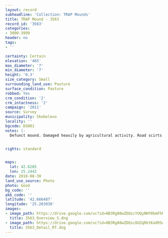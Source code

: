 ```yaml
---
layout: record
subheadline: 'Collection: TRAP Mounds'
title: TRAP Mound - 3563
record_id: '3563'
categories:
- 3000-3999
header: no
tags:
- ''

certainty: Certain
elevation: '465'
max_diameter: '7'
min_diameter: '7'
height: '0.3'
size_category: Small
surrounding_land_use: Pasture
surface_condition: Pasture
robbed: Yes
crm_condition: '2'
crm_intactness: '2'
campaign: '2011'
source: Survey
municipality: Skobelevo
locality: ''
bgcode: DS001
notes: |-
  Defunct mound. Damaged heavily by agricultural activity. Road scirts around (almost slightly touching) west and south-west sides.


rights: standard


maps:
  lat: 42.6285
  lon: 25.2442
date: 2018-08-30
land_use_source: Photo
photo: Good
bg_code: ''
akb_code: ''
latitude: '42.666487'
longitude: '25.203938'
images:
- image_path: https://drive.google.com/uc?id=0B3Rg88wZDQscYUQyNHY0bmFhRVk
  title: 3563_Overview_S.dng
- image_path: https://drive.google.com/uc?id=0B3Rg88wZDQscOUZqRktKaXRSdWc
  title: 3563_Detail_RT.dng
---
```

